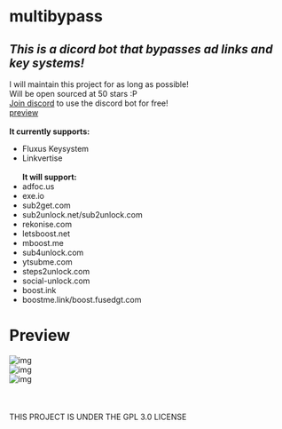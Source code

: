 # multibypass
## ***_This is a dicord bot that bypasses ad links and key systems!<br>_***
I will maintain this project for as long as possible!<br>
Will be open sourced at 50 stars :P<br>
[Join discord](https://discord.gg/7X6NvR2pcx) to use the discord bot for free! <br>
[preview](#preview) <br><br>
**It currently supports:**<br>
- Fluxus Keysystem <br>
- Linkvertise<br><br>
**It will support:**<br>
- adfoc.us <br>
- exe.io <br>
- sub2get.com
- sub2unlock.net/sub2unlock.com
- rekonise.com
- letsboost.net
- mboost.me
- sub4unlock.com
- ytsubme.com
- steps2unlock.com
- social-unlock.com
- boost.ink
- boostme.link/boost.fusedgt.com
# Preview
![img](https://cdn.discordapp.com/attachments/1142112760755409039/1142163319856304169/image.png) <br>
![img](https://cdn.discordapp.com/attachments/1142112760755409039/1142162716245643335/image.png) <br>
![img](https://cdn.discordapp.com/attachments/1142112760755409039/1142162932935954482/image.png) <br><br><br><br>
THIS PROJECT IS UNDER THE GPL 3.0 LICENSE

